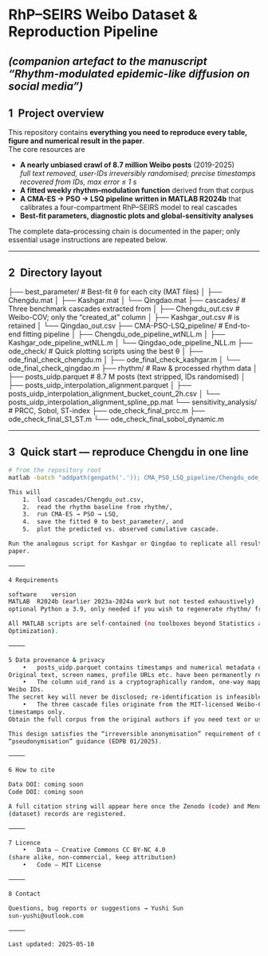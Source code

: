 # RhP–SEIRS Weibo Dataset & Reproduction Pipeline  
*(companion artefact to the manuscript “Rhythm-modulated epidemic-like diffusion on social media”)*
---

## 1 Project overview
This repository contains **everything you need to reproduce every table, figure and
numerical result in the paper**.  
The core resources are

* **A nearly unbiased crawl of 8.7 million Weibo posts** (2019-2025)  
  *full text removed, user-IDs irreversibly randomised; precise timestamps recovered from
IDs, max error ≤ 1 s*  
* **A fitted weekly rhythm–modulation function** derived from that corpus  
* **A CMA-ES → PSO → LSQ pipeline written in MATLAB R2024b** that calibrates a four-compartment
RhP–SEIRS model to real cascades  
* **Best-fit parameters, diagnostic plots and global-sensitivity analyses**

The complete data–processing chain is documented in the paper; only essential usage
instructions are repeated below.

---

## 2 Directory layout


├── best_parameter/                   # Best-fit θ for each city (MAT files)
│   ├── Chengdu.mat
│   ├── Kashgar.mat
│   └── Qingdao.mat
├── cascades/                         # Three benchmark cascades extracted from
│   ├── Chengdu_out.csv               #   Weibo-COV; only the “created_at” column
│   ├── Kashgar_out.csv               #   is retained
│   └── Qingdao_out.csv
├── CMA-PSO-LSQ_pipeline/             # End-to-end fitting pipeline
│   ├── Chengdu_ode_pipeline_wtNLL.m
│   ├── Kashgar_ode_pipeline_wtNLL.m
│   └── Qingdao_ode_pipeline_NLL.m
├── ode_check/                        # Quick plotting scripts using the best θ
│   ├── ode_final_check_chengdu.m
│   ├── ode_final_check_kashgar.m
│   └── ode_final_check_qingdao.m
├── rhythm/                           # Raw & processed rhythm data
│   ├── posts_uidp.parquet            # 8.7 M posts (text stripped, IDs randomised)
│   ├── posts_uidp_interpolation_alignment.parquet
│   ├── posts_uidp_interpolation_alignment_bucket_count_2h.csv
│   └── posts_uidp_interpolation_alignment_spline_pp.mat
└── sensitivity_analysis/             # PRCC, Sobol, ST-index
├── ode_check_final_prcc.m
├── ode_check_final_S1_ST.m
└── ode_check_final_sobol_dynamic.m

---

## 3 Quick start — reproduce Chengdu in one line

```bash
# from the repository root
matlab -batch "addpath(genpath('.')); CMA_PSO_LSQ_pipeline/Chengdu_ode_pipeline_wtNLL"

This will
	1.	load cascades/Chengdu_out.csv,
	2.	read the rhythm baseline from rhythm/,
	3.	run CMA-ES → PSO → LSQ,
	4.	save the fitted θ to best_parameter/, and
	5.	plot the predicted vs. observed cumulative cascade.

Run the analogous script for Kashgar or Qingdao to replicate all results in the
paper.

⸻

4 Requirements

software	version
MATLAB	R2024b (earlier 2023a-2024a work but not tested exhaustively)
optional Python	≥ 3.9, only needed if you wish to regenerate rhythm/ from the raw crawl; pip install pandas pyarrow tqdm cryptography

All MATLAB scripts are self-contained (no toolboxes beyond Statistics and
Optimization).

⸻

5 Data provenance & privacy
	•	posts_uidp.parquet contains timestamps and numerical metadata only.
Original text, screen names, profile URLs etc. have been permanently removed.
	•	The column uid_rand is a cryptographically random, one-way mapping of the original
Weibo IDs.
The secret key will never be disclosed; re-identification is infeasible.
	•	The three cascade files originate from the MIT-licensed Weibo-COV corpus but retain
timestamps only.
Obtain the full corpus from the original authors if you need text or user fields.

This design satisfies the “irreversible anonymisation” requirement of China PIPL and the
“pseudonymisation” guidance (EDPB 01/2025).

⸻

6 How to cite

Data DOI: coming soon
Code DOI: coming soon

A full citation string will appear here once the Zenodo (code) and Mendeley Data
(dataset) records are registered.

⸻

7 Licence
	•	Data — Creative Commons CC BY-NC 4.0
(share alike, non-commercial, keep attribution)
	•	Code — MIT License

⸻

8 Contact

Questions, bug reports or suggestions → Yushi Sun
sun-yushi@outlook.com

⸻

Last updated: 2025-05-10

